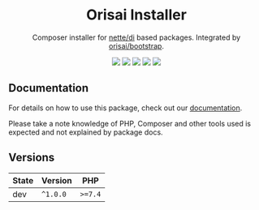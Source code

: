 <h1 align="center">Orisai Installer</h1>

<p align="center">
    Composer installer for <a href="https://github.com/nette/di">nette/di</a> based packages. Integrated by <a href="https://github.com/orisai/bootstrap">orisai/bootstrap</a>.
</p>

<p align=center>
  <a href="https://github.com/orisai/installer/actions"><img src="https://github.com/orisai/installer/workflows/ci/badge.svg"></a>
  <a href="https://coveralls.io/r/orisai/installer"><img src="https://badgen.net/coveralls/c/github/orisai/installer/v1.x?cache=300"></a>
  <a href="https://packagist.org/packages/orisai/installer"><img src="https://badgen.net/packagist/dt/orisai/installer?cache=3600"></a>
  <a href="https://packagist.org/packages/orisai/installer"><img src="https://badgen.net/packagist/v/orisai/installer?cache=3600"></a>
  <a href="https://choosealicense.com/licenses/mpl-2.0/"><img src="https://badgen.net/badge/license/MPL-2.0/blue?cache=3600"></a>
<p>

## Documentation

For details on how to use this package, check out our [documentation](docs/README.md).

Please take a note knowledge of PHP, Composer and other tools used is expected and not explained by package docs.

## Versions

| State  | Version      | PHP     |
|--------|--------------|---------|
| dev    | `^1.0.0`     | `>=7.4` |
